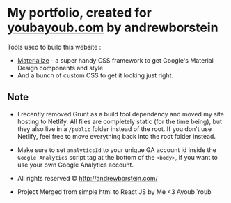 # My portfolio, created for [youbayoub.com](http://youbayoub.com) by andrewborstein

Tools used to build this website :
- [Materialize](https://materializecss.com) - a super handy CSS framework to get Google's Material Design components and style
- And a bunch of custom CSS to get it looking just right.

## Note
- I recently removed Grunt as a build tool dependency and moved my site hosting to Netlify. All files are completely static (for the time being), but they also live in a `/public` folder instead of the root. If you don't use Netlify, feel free to move everything back into the  root folder instead.
- Make sure to set `analyticsId` to your unique GA account id inside the `Google Analytics` script tag at the bottom of the `<body>`, if you want to use your own Google Analytics account.

- All rights reserved © http://andrewborstein.com/
- Project Merged from simple html to React JS by Me <3 Ayoub Youb